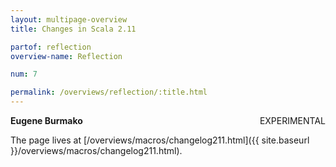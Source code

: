 ```yaml
---
layout: multipage-overview
title: Changes in Scala 2.11

partof: reflection
overview-name: Reflection

num: 7

permalink: /overviews/reflection/:title.html
---
```


<span class="label important" style="float: right;">EXPERIMENTAL</span>

**Eugene Burmako**

The page lives at [/overviews/macros/changelog211.html]({{ site.baseurl }}/overviews/macros/changelog211.html).
